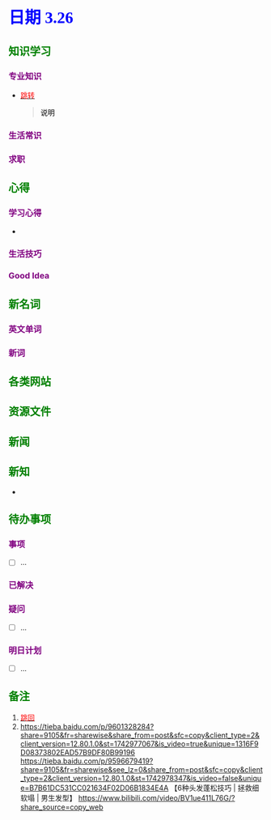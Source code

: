 ## <font color = blue face=楷体 size=6>日期 3.26 </font>

## <font color = green>知识学习 </font>
### <font color = purple>专业知识 </font>
+ <a id = "01-1">  [<font color = red>跳转</font>](#01-2)
   > <font color = o> 说明 </font>
### <font color = purple>生活常识 </font>

### <font color = purple>求职 </font>



## <font color = green>心得 </font>
### <font color = purple>学习心得 </font>
+ 
### <font color = purple>生活技巧 </font>

### <font color = purple>Good Idea </font>



## <font color = green>新名词 </font>
### <font color = purple>英文单词 </font>
### <font color = purple>新词 </font>



## <font color = green>各类网站 </font>


## <font color = green>资源文件 </font>


## <font color = green>新闻 </font>


## <font color = green>新知 </font>
+ 

## <font color = green>待办事项 </font>
### <font color = purple>事项 </font>
- [ ] ...
### <font color = purple>已解决 </font>
### <font color = purple>疑问 </font>
- [ ] ...
### <font color = purple>明日计划 </font>
- [ ] ...


## <font color = green>备注 </font>
  1. <a id ="01-2">[<font color = red>跳回</font>](#01-1)
  2. https://tieba.baidu.com/p/9601328284?share=9105&fr=sharewise&share_from=post&sfc=copy&client_type=2&client_version=12.80.1.0&st=1742977067&is_video=true&unique=1316F9D08373802EAD57B9DF80B99196
https://tieba.baidu.com/p/9596679419?share=9105&fr=sharewise&see_lz=0&share_from=post&sfc=copy&client_type=2&client_version=12.80.1.0&st=1742978347&is_video=false&unique=B7B61DC531CC021634F02D06B1834E4A
【6种头发蓬松技巧 | 拯救细软塌 | 男生发型】 https://www.bilibili.com/video/BV1ue411L76G/?share_source=copy_web
<!--stackedit_data:
eyJoaXN0b3J5IjpbLTI4MTEyODE2NywxMzUxMjc0MjY5LC0zNT
kxNTI4NTNdfQ==
-->